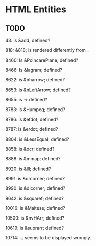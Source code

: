 # HTML Entities

## TODO

43: is &add; defined?

818: &818; is rendered differently from &UnderBar;

8460: Is &PoincarePlane; defined?

8466: Is &lagram; defined?

8622: is &nharrow; defined?

8653: is &nLeftArrow; defined?

8655: is &RightArrow; defined?

8783: is &Humpeq; defined?

8786: is &efdot; defined?

8787: is &erdot; defined?

8804: is &LessEqual; defined?

8858: is &ocr; defined?

8888: is &mmap; defined?

8920: is &lll; defined?

8991: is &drcorner; defined?

8990: is &dlcorner; defined?

9642: is &squaref; defined?

10016: is &Maltese; defined?

10500: is &nvHArr; defined?

10619: is &suprarr; defined?

10714: &race; seems to be displayed wrongly.
